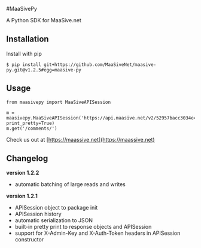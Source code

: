 #MaaSivePy

A Python SDK for MaaSive.net

## Installation

Install with pip

    $ pip install git+https://github.com/MaaSiveNet/maasive-py.git@v1.2.5#egg=maasive-py

## Usage

    from maasivepy import MaaSiveAPISession

    m = maasivepy.MaaSiveAPISession('https://api.maasive.net/v2/52957bacc3034e4a0fe22f78', print_pretty=True)
    m.get('/comments/')

Check us out at [https://maassive.net](https://maassive.net)

## Changelog

**version 1.2.2**

- automatic batching of large reads and writes

**version 1.2.1**

- APISession object to package init
- APISession history
- automatic serialization to JSON
- built-in pretty print to response objects and APISession
- support for X-Admin-Key and X-Auth-Token headers in APISession constructor

